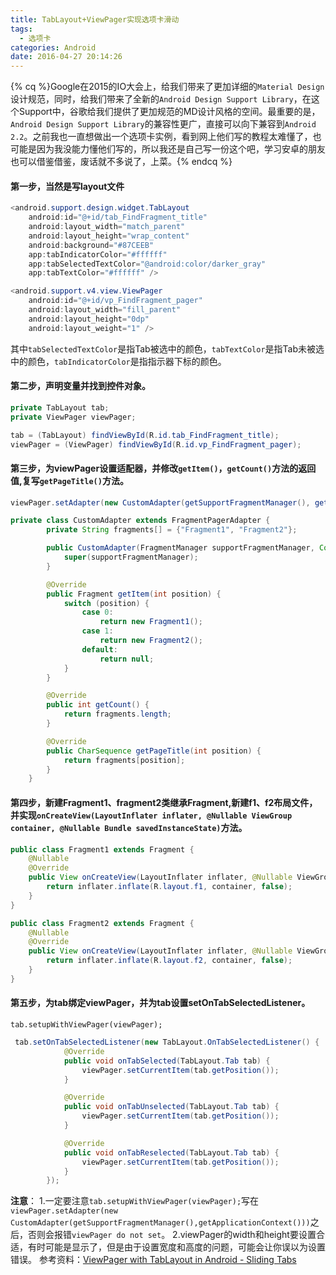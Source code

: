 ```yaml
---
title: TabLayout+ViewPager实现选项卡滑动
tags:
  - 选项卡
categories: Android
date: 2016-04-27 20:14:26
---
```


{% cq %}Google在2015的IO大会上，给我们带来了更加详细的`Material Design`设计规范，同时，给我们带来了全新的`Android Design Support Library`，在这个Support中，谷歌给我们提供了更加规范的MD设计风格的空间。最重要的是，`Android Design Support Library`的兼容性更广，直接可以向下兼容到`Android 2.2`。之前我也一直想做出一个选项卡实例，看到网上他们写的教程太难懂了，也可能是因为我没能力懂他们写的，所以我还是自己写一份这个吧，学习安卓的朋友也可以借鉴借鉴，废话就不多说了，上菜。{% endcq %}

<!--more-->
#### 第一步，当然是写layout文件
```java
<android.support.design.widget.TabLayout
    android:id="@+id/tab_FindFragment_title"
    android:layout_width="match_parent"
    android:layout_height="wrap_content"
    android:background="#87CEEB"
    app:tabIndicatorColor="#ffffff"
    app:tabSelectedTextColor="@android:color/darker_gray"
    app:tabTextColor="#ffffff" />

<android.support.v4.view.ViewPager
    android:id="@+id/vp_FindFragment_pager"
   	android:layout_width="fill_parent"
    android:layout_height="0dp"
    android:layout_weight="1" />
```
其中`tabSelectedTextColor`是指Tab被选中的颜色，`tabTextColor`是指Tab未被选中的颜色，`tabIndicatorColor`是指指示器下标的颜色。
#### 第二步，声明变量并找到控件对象。
```java
private TabLayout tab;
private ViewPager viewPager;
```
```java
tab = (TabLayout) findViewById(R.id.tab_FindFragment_title);
viewPager = (ViewPager) findViewById(R.id.vp_FindFragment_pager);
```
#### 第三步，为viewPager设置适配器，并修改`getItem()`，`getCount()`方法的返回值,复写`getPageTitle()`方法。
```java
viewPager.setAdapter(new CustomAdapter(getSupportFragmentManager(), getApplicationContext()));
```
```java
private class CustomAdapter extends FragmentPagerAdapter {
        private String fragments[] = {"Fragment1", "Fragment2"};

        public CustomAdapter(FragmentManager supportFragmentManager, Context applicationContext) {
            super(supportFragmentManager);
        }

        @Override
        public Fragment getItem(int position) {
            switch (position) {
                case 0:
                    return new Fragment1();
                case 1:
                    return new Fragment2();
                default:
                    return null;
            }
        }

        @Override
        public int getCount() {
            return fragments.length;
        }

        @Override
        public CharSequence getPageTitle(int position) {
            return fragments[position];
        }
    }
```
#### 第四步，新建Fragment1、fragment2类继承Fragment,新建f1、f2布局文件，并实现`onCreateView(LayoutInflater inflater, @Nullable ViewGroup container, @Nullable Bundle savedInstanceState)`方法。
```java
public class Fragment1 extends Fragment {
    @Nullable
    @Override
    public View onCreateView(LayoutInflater inflater, @Nullable ViewGroup container, @Nullable Bundle savedInstanceState) {
        return inflater.inflate(R.layout.f1, container, false);
    }
}
```
```java
public class Fragment2 extends Fragment {
    @Nullable
    @Override
    public View onCreateView(LayoutInflater inflater, @Nullable ViewGroup container, @Nullable Bundle savedInstanceState) {
        return inflater.inflate(R.layout.f2, container, false);
    }
}
```
#### 第五步，为tab绑定viewPager，并为tab设置setOnTabSelectedListener。
```
tab.setupWithViewPager(viewPager);
```
```java
 tab.setOnTabSelectedListener(new TabLayout.OnTabSelectedListener() {
            @Override
            public void onTabSelected(TabLayout.Tab tab) {
                viewPager.setCurrentItem(tab.getPosition());
            }

            @Override
            public void onTabUnselected(TabLayout.Tab tab) {
                viewPager.setCurrentItem(tab.getPosition());
            }

            @Override
            public void onTabReselected(TabLayout.Tab tab) {
                viewPager.setCurrentItem(tab.getPosition());
            }
        });
```
**注意**：
1.一定要注意`tab.setupWithViewPager(viewPager);`写在`viewPager.setAdapter(new CustomAdapter(getSupportFragmentManager(),getApplicationContext()))`之后，否则会报错`viewPager do not set`。
2.viewPager的width和height要设置合适，有时可能是显示了，但是由于设置宽度和高度的问题，可能会让你误以为设置错误。
参考资料：[ViewPager with TabLayout in Android - Sliding Tabs](https://www.youtube.com/watch?v=-a2jJ92bmzw)